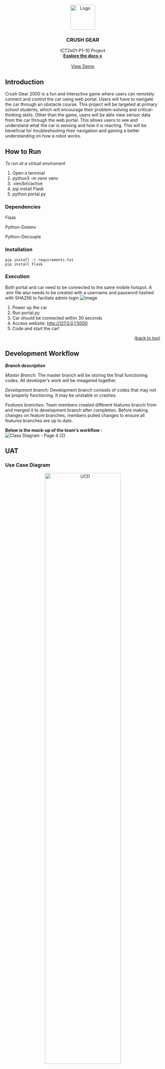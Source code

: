 
<div id="top"></div>
<!-- PROJECT LOGO r-->
<br />
<div align="center">
  <a href="https://github.com/github_username/repo_name">
    <img src="images/logo.png" alt="Logo" width="80" height="80">
  </a>

<h3 align="center">CRUSH GEAR</h3>

  <p align="center">
    ICT2x01-P1-10 Project
    <br />
    <a href="https://github.com/Eternalcirno/ICT2x01-P1-10#readme"><strong>Explore the docs »</strong></a>
    <br />
    <br />
    <a href="https://www.youtube.com/watch?v=wLY3dIGv30M">View Demo</a>
  </p>
</div>

<!-- How to run-->
## Introduction 
Crush Gear 2000 is a fun and interactive game where users can remotely connect and control the car using web portal. Users will have to navigate the car through an obstacle course. This project will be targeted at primary school students, which will encourage their problem-solving and critical-thinking skills.
Other than the game, users will be able view sensor data from the car through the web portal. This allows users to see and understand what the car is sensing and how it is reacting. This will be beneficial for troubleshooting their navigation and gaining a better understanding on how a robot works.


## How to Run
*To run at a virtual enviroment* 
1) Open a terminal 
2) python3 -m venv venv 
3) .ven/bin/active 
4) pip install Flask 
5) python portal.py 


### Dependencies
Flask

Python-Dotenv

Python-Decouple

### Installation

```
pip install -r requirements.txt
pip install Flask
```

### Execution
Both portal and car need to be connected to the same mobile hotspot. A .env file also needs to be created with a username and password hashed with SHA256 to faciliate admin login
![image](https://user-images.githubusercontent.com/71884484/144850728-6b6e84b7-6160-4704-adc4-c0f732dc0232.png)
1. Power up the car
2. Run portal.py
4. Car should be connected within 30 seconds
5. Access website: http://127.0.0.1:5000
6. Code and start the car!

<p align="right">(<a href="#top">back to top</a>)</p>

<!-- development workflow -->
## Development Workflow
***Branch description*** 

*Master Branch:*
The master branch will be storing the final functioning codes. All developer’s work will be meagered together. 

*Development branch:*
Development branch consists of codes that may not be properly functioning. It may be unstable or crashes. 

*Features branches:* Team members created different features branch from and merged it to development branch after completion. Before making changes on feature branches, members pulled changes to ensure all features branches are up to date. 

**Below is the mock-up of the team's workflow :**
![Class Diagram - Page 4 (2)](https://user-images.githubusercontent.com/51218376/144881081-1cdb40e6-7b0d-4a78-8c97-37e6b160d7bf.png)


<!-- UAT -->
## UAT

### Use Case Diagram
<div align='center'>
<img src="images/UCD.png" alt="UCD" height=70% width = 70%>
</div>

### System State Diagram
<div align='center'>
<img src="images/SSD.png" alt="SSD" height=70% width = 70%>
</div>

For the system state diagram, the end screen has been removed and replaced with a landing page that has a tutorial video. The end screen is removed because coding requires a lot of testing, and an end screen is disruptive for the process. Users can instead see their score on the dashboard.


<p align="right">(<a href="#top">back to top</a>)</p>

<!-- whitebox testing -->
## Whitebox Testing

### Admin Authentication - Test Case


https://user-images.githubusercontent.com/19475364/144821629-be00601c-c1ff-4526-9c3c-f18b26cd86c6.mp4


The video above shows all the test cases for admin authentication. In total, there are 14 test cases that was being run. We use the built in unit testing framework that python has provided. The test suite file is located in the root directory and can be run from the IDE itself.

The list of test cases includes:
* testEmptyPass
* testEmptyUser
* testBan
* testBadCreds
* testUnBan
* testLogin
* testEmptyNewPass
* testEmptyConfNewPass
* testEmptyOldPass
* testWrongOldPass
* testSamePass
* testDiffPass
* testPol
* testChange

### Coverage Statistic

#### Login

![wbcov (2)](https://user-images.githubusercontent.com/19475364/144804420-6a51f2e1-2ba1-4b37-8d80-46d43793c817.jpg)

Total statement = 16

testUnBan = 3/16

testEmptyUser = 2/16

testEmptyPass = 2/16

testLogin = 3/16

testBadCreds = 3/16

testBan = 3/16

#### Change Password
![wbcov2](https://user-images.githubusercontent.com/19475364/144811949-a1899c8a-6892-4c74-8614-7887815e5655.jpg)

Total statement = 19

testSamePass = 2/19

testEmptyNewPass = 2/19

testEmptyConfNewPass = 2/19

testEmptyOldPass = 2/19

testWrongOldPass = 2/19

testDiffPass = 2/19

testPol =  2/19

testChange = 5/19






## Members

Ng Jing Yong - 2002478@sit.singaporetech.edu.sg

Ng Jing Fang - 2002855@sit.singaporetech.edu.sg

Mohamad Lutfee - 2001369@sit.singaporetech.edu.sg

Seah Yuan Shengh - 2000532@sit.singaporetech.edu.sg

Yang Yuqin - 2002620@sit.singaporetech.edu.sg

<p align="right">(<a href="#top">back to top</a>)</p>


<!-- MARKDOWN LINKS & IMAGES -->
<!-- https://www.markdownguide.org/basic-syntax/#reference-style-links -->
[contributors-shield]: https://img.shields.io/github/contributors/github_username/repo_name.svg?style=for-the-badge
[contributors-url]: https://github.com/github_username/repo_name/graphs/contributors
[forks-shield]: https://img.shields.io/github/forks/github_username/repo_name.svg?style=for-the-badge
[forks-url]: https://github.com/github_username/repo_name/network/members
[stars-shield]: https://img.shields.io/github/stars/github_username/repo_name.svg?style=for-the-badge
[stars-url]: https://github.com/github_username/repo_name/stargazers
[issues-shield]: https://img.shields.io/github/issues/github_username/repo_name.svg?style=for-the-badge
[issues-url]: https://github.com/github_username/repo_name/issues
[license-shield]: https://img.shields.io/github/license/github_username/repo_name.svg?style=for-the-badge
[license-url]: https://github.com/github_username/repo_name/blob/master/LICENSE.txt
[linkedin-shield]: https://img.shields.io/badge/-LinkedIn-black.svg?style=for-the-badge&logo=linkedin&colorB=555
[linkedin-url]: https://linkedin.com/in/linkedin_username
[product-screenshot]: images/screenshot.png
